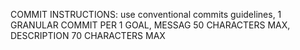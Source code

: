 COMMIT INSTRUCTIONS: use conventional commits guidelines, 1 GRANULAR COMMIT PER 1 GOAL, MESSAG 50 CHARACTERS MAX, DESCRIPTION 70 CHARACTERS MAX
